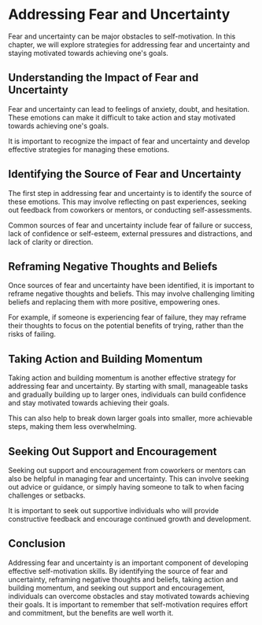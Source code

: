 Addressing Fear and Uncertainty
==================================================================================

Fear and uncertainty can be major obstacles to self-motivation. In this chapter, we will explore strategies for addressing fear and uncertainty and staying motivated towards achieving one's goals.

Understanding the Impact of Fear and Uncertainty
------------------------------------------------

Fear and uncertainty can lead to feelings of anxiety, doubt, and hesitation. These emotions can make it difficult to take action and stay motivated towards achieving one's goals.

It is important to recognize the impact of fear and uncertainty and develop effective strategies for managing these emotions.

Identifying the Source of Fear and Uncertainty
----------------------------------------------

The first step in addressing fear and uncertainty is to identify the source of these emotions. This may involve reflecting on past experiences, seeking out feedback from coworkers or mentors, or conducting self-assessments.

Common sources of fear and uncertainty include fear of failure or success, lack of confidence or self-esteem, external pressures and distractions, and lack of clarity or direction.

Reframing Negative Thoughts and Beliefs
---------------------------------------

Once sources of fear and uncertainty have been identified, it is important to reframe negative thoughts and beliefs. This may involve challenging limiting beliefs and replacing them with more positive, empowering ones.

For example, if someone is experiencing fear of failure, they may reframe their thoughts to focus on the potential benefits of trying, rather than the risks of failing.

Taking Action and Building Momentum
-----------------------------------

Taking action and building momentum is another effective strategy for addressing fear and uncertainty. By starting with small, manageable tasks and gradually building up to larger ones, individuals can build confidence and stay motivated towards achieving their goals.

This can also help to break down larger goals into smaller, more achievable steps, making them less overwhelming.

Seeking Out Support and Encouragement
-------------------------------------

Seeking out support and encouragement from coworkers or mentors can also be helpful in managing fear and uncertainty. This can involve seeking out advice or guidance, or simply having someone to talk to when facing challenges or setbacks.

It is important to seek out supportive individuals who will provide constructive feedback and encourage continued growth and development.

Conclusion
----------

Addressing fear and uncertainty is an important component of developing effective self-motivation skills. By identifying the source of fear and uncertainty, reframing negative thoughts and beliefs, taking action and building momentum, and seeking out support and encouragement, individuals can overcome obstacles and stay motivated towards achieving their goals. It is important to remember that self-motivation requires effort and commitment, but the benefits are well worth it.
